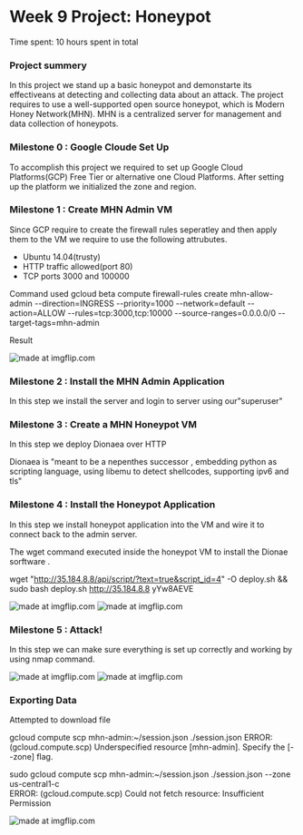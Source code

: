 # Week 9 Project: Honeypot

Time spent: 10 hours spent in total

### Project summery 

In this project we stand up a basic honeypot and demonstarte its effectiveans at detecting and collecting data about an attack. The project requires to use a well-supported open source honeypot, which is Modern Honey Network(MHN). MHN is a centralized server for management and data collection of honeypots.

### Milestone 0 : Google Cloude Set Up

To accomplish this project we required to set up Google Cloud Platforms(GCP) Free Tier or alternative one Cloud Platforms. After setting up the platform we initialized the zone and region.

### Milestone 1 : Create MHN Admin VM 

Since GCP require to create the firewall rules seperatley and then apply them to the VM we require to use the following attrubutes.

- Ubuntu 14.04(trusty)
- HTTP traffic allowed(port 80)
- TCP ports 3000 and 100000

Command used 
gcloud beta compute firewall-rules create mhn-allow-admin --direction=INGRESS --priority=1000 --network=default --action=ALLOW --rules=tcp:3000,tcp:10000 --source-ranges=0.0.0.0/0 --target-tags=mhn-admin

Result 

<img src="https://i.imgflip.com/27zs1q.gif" title="made at imgflip.com"/>

### Milestone 2 : Install the MHN Admin Application 

In this step we install the server and login to server using our"superuser"

### Milestone 3 : Create a MHN Honeypot VM 

In this step we deploy Dionaea over HTTP

Dionaea is "meant to be a nepenthes successor , embedding python as scripting language, using libemu to detect shellcodes, supporting ipv6 and tls"

### Milestone 4 : Install the Honeypot Application

In this step we install honeypot application into the VM and wire it to connect back to the admin server.

The wget command executed inside the honeypot VM to install the Dionae sorftware .

wget "http://35.184.8.8/api/script/?text=true&script_id=4" -O deploy.sh && sudo bash deploy.sh http://35.184.8.8 yYw8AEVE

<img src="https://i.imgflip.com/27zt00.gif" title="made at imgflip.com"/>

<img src="https://i.imgflip.com/27zt7p.gif" title="made at imgflip.com"/>

### Milestone 5 : Attack!

In this step we can make sure everything is set up correctly and working by using nmap command.

<img src="https://i.imgflip.com/27zth7.gif" title="made at imgflip.com"/>


<img src="https://i.imgflip.com/27ztnb.gif" title="made at imgflip.com"/>

### Exporting Data

Attempted to download file 

gcloud compute scp mhn-admin:~/session.json ./session.json
ERROR: (gcloud.compute.scp) Underspecified resource [mhn-admin]. Specify the [--zone] flag.

sudo gcloud compute scp mhn-admin:~/session.json ./session.json --zone us-central1-c     
ERROR: (gcloud.compute.scp) Could not fetch resource:
Insufficient Permission

<img src="https://i.imgflip.com/27zvyd.gif" title="made at imgflip.com"/>

